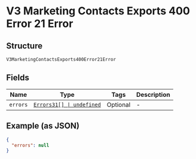 
# V3 Marketing Contacts Exports 400 Error 21 Error

## Structure

`V3MarketingContactsExports400Error21Error`

## Fields

| Name | Type | Tags | Description |
|  --- | --- | --- | --- |
| `errors` | [`Errors31[] \| undefined`](../../doc/models/errors-31.md) | Optional | - |

## Example (as JSON)

```json
{
  "errors": null
}
```


